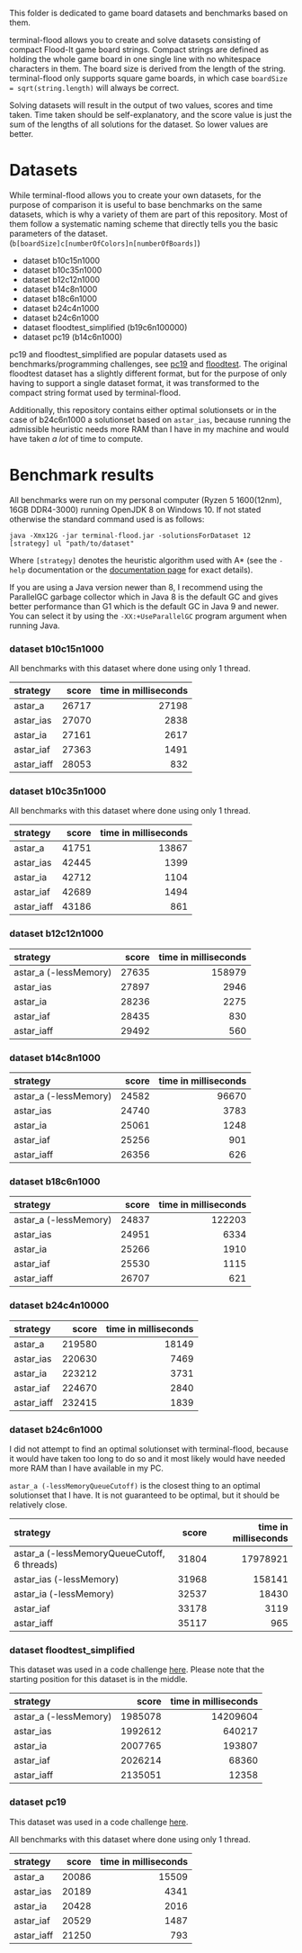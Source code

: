 This folder is dedicated to game board datasets and benchmarks based on them.

terminal-flood allows you to create and solve datasets consisting of compact Flood-It game board strings. Compact strings are defined as holding the whole game board in one single line with no whitespace characters in them. The board size is derived from the length of the string. terminal-flood only supports square game boards, in which case `boardSize = sqrt(string.length)` will always be correct.

Solving datasets will result in the output of two values, scores and time taken. Time taken should be self-explanatory, and the score value is just the sum of the lengths of all solutions for the dataset. So lower values are better.


# Datasets

While terminal-flood allows you to create your own datasets, for the purpose of comparison it is useful to base benchmarks on the same datasets, which is why a variety of them are part of this repository. Most of them follow a systematic naming scheme that directly tells you the basic parameters of the dataset. (`b[boardSize]c[numberOfColors]n[numberOfBoards]`)

- dataset b10c15n1000
- dataset b10c35n1000
- dataset b12c12n1000
- dataset b14c8n1000
- dataset b18c6n1000
- dataset b24c4n1000
- dataset b24c6n1000
- dataset floodtest_simplified (b19c6n100000)
- dataset pc19 (b14c6n1000)

pc19 and floodtest_simplified are popular datasets used as benchmarks/programming challenges, see [pc19](https://web.archive.org/web/20150909200653/http://cplus.about.com/od/programmingchallenges/a/challenge19.htm) and [floodtest](https://codegolf.stackexchange.com/questions/26232/create-a-flood-paint-ai). The original floodtest dataset has a slightly different format, but for the purpose of only having to support a single dataset format, it was transformed to the compact string format used by terminal-flood.

Additionally, this repository contains either optimal solutionsets or in the case of b24c6n1000 a solutionset based on `astar_ias`, because running the admissible heuristic needs more RAM than I have in my machine and would have taken *a lot* of time to compute.


# Benchmark results

All benchmarks were run on my personal computer (Ryzen 5 1600(12nm), 16GB DDR4-3000) running OpenJDK 8 on Windows 10. If not stated otherwise the standard command used is as follows:

```
java -Xmx12G -jar terminal-flood.jar -solutionsForDataset 12 [strategy] ul "path/to/dataset"
```

Where `[strategy]` denotes the heuristic algorithm used with A* (see the `-help` documentation or the [documentation page](https://github.com/Flolle/terminal-flood/wiki/Documentation) for exact details).

If you are using a Java version newer than 8, I recommend using the ParallelGC garbage collector which in Java 8 is the default GC and gives better performance than G1 which is the default GC in Java 9 and newer. You can select it by using the `-XX:+UseParallelGC` program argument when running Java.


### dataset b10c15n1000

All benchmarks with this dataset where done using only 1 thread.

| strategy | score | time in milliseconds |
| :--- | ---: | ---: |
| astar_a | 26717 | 27198 |
| astar_ias | 27070 | 2838 |
| astar_ia | 27161 | 2617 |
| astar_iaf | 27363 | 1491 |
| astar_iaff | 28053 | 832 |


### dataset b10c35n1000

All benchmarks with this dataset where done using only 1 thread.

| strategy | score | time in milliseconds |
| :--- | ---: | ---: |
| astar_a | 41751 | 13867 |
| astar_ias | 42445 | 1399 |
| astar_ia | 42712 | 1104 |
| astar_iaf | 42689 | 1494 |
| astar_iaff | 43186 | 861 |


### dataset b12c12n1000

| strategy | score | time in milliseconds |
| :--- | ---: | ---: |
| astar_a (-lessMemory) | 27635 | 158979 |
| astar_ias | 27897 | 2946 |
| astar_ia | 28236 | 2275 |
| astar_iaf | 28435 | 830 |
| astar_iaff | 29492 | 560 |


### dataset b14c8n1000

| strategy | score | time in milliseconds |
| :--- | ---: | ---: |
| astar_a (-lessMemory) | 24582 | 96670 |
| astar_ias | 24740 | 3783 |
| astar_ia | 25061 | 1248 |
| astar_iaf | 25256 | 901 |
| astar_iaff | 26356 | 626 |


### dataset b18c6n1000

| strategy | score | time in milliseconds |
| :--- | ---: | ---: |
| astar_a (-lessMemory) | 24837 | 122203 |
| astar_ias | 24951 | 6334 |
| astar_ia | 25266 | 1910 |
| astar_iaf | 25530 | 1115 |
| astar_iaff | 26707 | 621 |


### dataset b24c4n10000

| strategy | score | time in milliseconds |
| :--- | ---: | ---: |
| astar_a | 219580 | 18149 |
| astar_ias | 220630 | 7469 |
| astar_ia | 223212 | 3731 |
| astar_iaf | 224670 | 2840 |
| astar_iaff | 232415 | 1839 |


### dataset b24c6n1000

I did not attempt to find an optimal solutionset with terminal-flood, because it would have taken too long to do so and it most likely would have needed more RAM than I have available in my PC.

`astar_a (-lessMemoryQueueCutoff)` is the closest thing to an optimal solutionset that I have. It is not guaranteed to be optimal, but it should be relatively close.

| strategy | score | time in milliseconds |
| :--- | ---: | ---: |
| astar_a (-lessMemoryQueueCutoff, 6 threads) | 31804 | 17978921 |
| astar_ias (-lessMemory) | 31968 | 158141 |
| astar_ia (-lessMemory) | 32537 | 18430 |
| astar_iaf | 33178 | 3119 |
| astar_iaff | 35117 | 965 |


### dataset floodtest_simplified

This dataset was used in a code challenge [here](https://codegolf.stackexchange.com/questions/26232/create-a-flood-paint-ai). Please note that the starting position for this dataset is in the middle.

| strategy | score | time in milliseconds |
| :--- | ---: | ---: |
| astar_a (-lessMemory) | 1985078 | 14209604 |
| astar_ias | 1992612 | 640217 |
| astar_ia | 2007765 | 193807 |
| astar_iaf | 2026214 | 68360 |
| astar_iaff | 2135051 | 12358 |


### dataset pc19

This dataset was used in a code challenge [here](https://web.archive.org/web/20150909200653/http://cplus.about.com/od/programmingchallenges/a/challenge19.htm).

All benchmarks with this dataset where done using only 1 thread.

| strategy | score | time in milliseconds |
| :--- | ---: | ---: |
| astar_a | 20086 | 15509 |
| astar_ias | 20189 | 4341 |
| astar_ia | 20428 | 2016 |
| astar_iaf | 20529 | 1487 |
| astar_iaff | 21250 | 793 |
